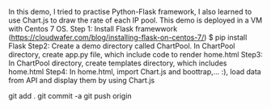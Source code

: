 In this demo, I tried to practise Python-Flask framework, I also learned to use Chart.js to draw the rate of each IP pool.
This demo is deployed in a VM with Centos 7 OS.
Step 1: Install Flask framewwork (https://cloudwafer.com/blog/installing-flask-on-centos-7/)
	$ pip install Flask
Step2: Create a demo directory called ChartPool. In ChartPool directory, create app.py file, which include code to render home.html
Step3: In ChartPool directory, create templates directory, which includes home.html
Step4: In home.html, import Chart.js and boottrap,... :), load data from API and display them by using Chart.js

git add .
git commit -a
git push origin
